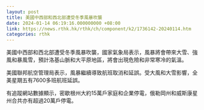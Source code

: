 ```yaml
---
layout: post
title: 美國中西部和西北部遭受冬季風暴吹襲
date: 2024-01-14 06:19:16.000000000 +08:00
link: https://news.rthk.hk/rthk/ch/component/k2/1736142-20240114.htm
categories: rthk
---
```


美國中西部和西北部遭受冬季風暴吹襲，國家氣象局表示，風暴將會帶來大雪、強風和暴風雪，預計洛基山脈和大平原地區，將會出現危險和非常寒冷的氣溫。

美國聯邦航空管理局表示，風暴繼續導致航班取消和延誤。受大風和大雪影響，全美星期五有7600多班航班延誤。

有追蹤網站數據顯示，密歇根州大約15萬戶家庭和企業停電，俄勒岡州和威斯康星州合共亦有超過20萬戶停電。

